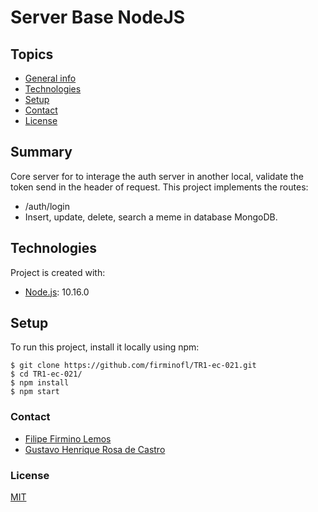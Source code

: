 # Server Base NodeJS
## Topics
+ [General info](#summary)
+ [Technologies](#technologies)
+ [Setup](#setup)
+ [Contact](#contact)
+ [License](#license)

## Summary
Core server for to interage the auth server in another local, validate the token send in the header of request.
This project implements the routes:
- /auth/login
- Insert, update, delete, search a meme in database MongoDB.
	
## Technologies
Project is created with:
* [Node.js](https://nodejs.org/pt-br/): 10.16.0
	
## Setup
To run this project, install it locally using npm:

```
$ git clone https://github.com/firminofl/TR1-ec-021.git
$ cd TR1-ec-021/
$ npm install
$ npm start
```

### Contact
- [Filipe Firmino Lemos](mailto:filipefirmino@gec.inatel.br)
- [Gustavo Henrique Rosa de Castro](mailto:gustavohenrique@gec.inatel.br)

### License

[MIT](https://github.com/firminofl/TR1-ec-021/blob/master/LICENSE)
